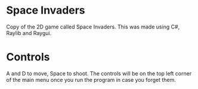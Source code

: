# Space Invaders
Copy of the 2D game called Space Invaders. This was made using C#, Raylib and Raygui. 

# Controls
A and D to move, Space to shoot. The controls will be on the top left corner of the main menu once you run the program in case you forget them.


